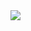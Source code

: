 <a href="mailto:pedromiguelgomesdias2109@gmail.com">
<img src="https://img.shields.io/badge/Gmail-D14836?style=for-the-badge&logo=gmail&logoColor=white"/>
</a>
